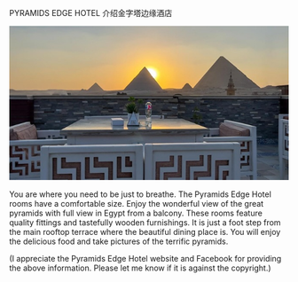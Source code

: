 PYRAMIDS EDGE HOTEL 介绍金字塔边缘酒店


![PYRAMIDS EDGE HOTEL 介绍金字塔边缘酒店](https://github.com/ywangnccu/ywang/blob/main/images/PYRAMIDS_EDGE_HOTEL.jpg)

You are where you need to be just to breathe. The Pyramids Edge Hotel rooms have a comfortable size. Enjoy the wonderful view of the great pyramids with full view in Egypt from a balcony. 
These rooms feature quality fittings and tastefully wooden furnishings. It is just a foot step from the main rooftop terrace where the beautiful dining place is. You will enjoy the delicious food and take pictures of the terrific pyramids.


(I appreciate the Pyramids Edge Hotel website and Facebook for providing the above information. Please let me know if it is against the copyright.)
